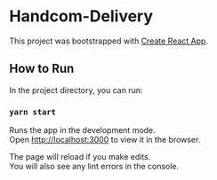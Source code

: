 # Handcom-Delivery

This project was bootstrapped with [Create React App](https://github.com/facebook/create-react-app).

## How to Run

In the project directory, you can run:

### `yarn start`

Runs the app in the development mode.<br />
Open [http://localhost:3000](http://localhost:3000) to view it in the browser.

The page will reload if you make edits.<br />
You will also see any lint errors in the console.
